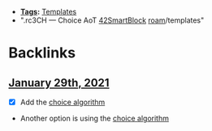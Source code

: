 - **[Tags](<Tags.md>):** [Templates](<Templates.md>)
- ".rc3CH — Choice AoT [42SmartBlock](<42SmartBlock.md>) [roam](<roam.md>)/templates"

# Backlinks
## [January 29th, 2021](<January 29th, 2021.md>)
- [x] Add the [choice algorithm](<choice algorithm.md>)

- Another option is using the [choice algorithm](<choice algorithm.md>)

